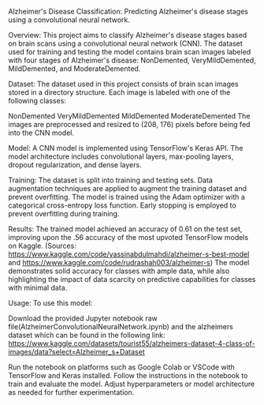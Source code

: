 Alzheimer's Disease Classification: Predicting Alzheimer's disease stages using a convolutional neural network.

Overview:
This project aims to classify Alzheimer's disease stages based on brain scans using a convolutional neural network (CNN). The dataset used for training and testing the model contains brain scan images labeled with four stages of Alzheimer's disease: NonDemented, VeryMildDemented, MildDemented, and ModerateDemented.

Dataset:
The dataset used in this project consists of brain scan images stored in a directory structure. Each image is labeled with one of the following classes:

NonDemented
VeryMildDemented
MildDemented
ModerateDemented
The images are preprocessed and resized to (208, 176) pixels before being fed into the CNN model.

Model:
A CNN model is implemented using TensorFlow's Keras API. The model architecture includes convolutional layers, max-pooling layers, dropout regularization, and dense layers.

Training:
The dataset is split into training and testing sets. Data augmentation techniques are applied to augment the training dataset and prevent overfitting. The model is trained using the Adam optimizer with a categorical cross-entropy loss function. Early stopping is employed to prevent overfitting during training.

Results:
The trained model achieved an accuracy of 0.61 on the test set, improving upon the .56 accuracy of the most upvoted TensorFlow models on Kaggle. (Sources: https://www.kaggle.com/code/yassinabdulmahdi/alzheimer-s-best-model and https://www.kaggle.com/code/rudrashah003/alzheimer-s) The model demonstrates solid accuracy for classes with ample data, while also highlighting the impact of data scarcity on predictive capabilities for classes with minimal data.

Usage:
To use this model:

Download the provided Jupyter notebook raw file(AlzheimerConvolutionalNeuralNetwork.ipynb) and the alzheimers dataset which can be found in the following link:
https://www.kaggle.com/datasets/tourist55/alzheimers-dataset-4-class-of-images/data?select=Alzheimer_s+Dataset

Run the notebook on platforms such as Google Colab or VSCode with TensorFlow and Keras installed.
Follow the instructions in the notebook to train and evaluate the model. Adjust hyperparameters or model architecture as needed for further experimentation.
